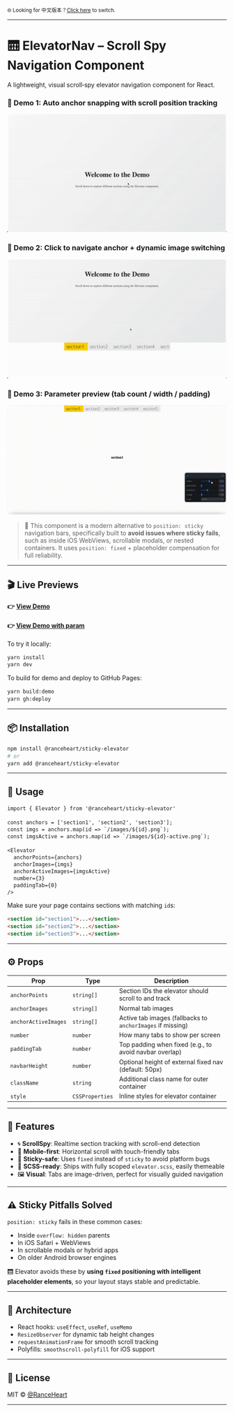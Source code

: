 <sub>🌐 Looking for 中文版本？[Click here](./README.zh-CN.md) to switch.</sub>

---

# 🛗 ElevatorNav – Scroll Spy Navigation Component

A lightweight, visual scroll‑spy elevator navigation component for React.

### 📌 Demo 1: Auto anchor snapping with scroll position tracking
![demo1-auto-flow-position](./assets/demo1-auto-flow-position.gif)

### 📌 Demo 2: Click to navigate anchor + dynamic image switching
![demo2-click-moveto](./assets/demo2-click-moveto.gif)

### 📌 Demo 3: Parameter preview (tab count / width / padding)
![demo3-param](./assets/demo3-param.gif)

> 🧭 This component is a modern alternative to `position: sticky` navigation bars, specifically built to **avoid issues where sticky fails**, such as inside iOS WebViews, scrollable modals, or nested containers. It uses `position: fixed` + placeholder compensation for full reliability.

---

## 🎬 Live Previews

#### 👉 [View Demo](https://ranceheart.github.io/sticky-elevator/)
#### 👉 [View Demo with param](https://ranceheart.github.io/sticky-elevator/?debug=1)

To try it locally:

```bash
yarn install
yarn dev
```

To build for demo and deploy to GitHub Pages:

```bash
yarn build:demo
yarn gh:deploy
```

---

## 📦 Installation

```bash
npm install @ranceheart/sticky-elevator
# or
yarn add @ranceheart/sticky-elevator
```

---

## 🔧 Usage

```tsx
import { Elevator } from '@ranceheart/sticky-elevator'

const anchors = ['section1', 'section2', 'section3'];
const imgs = anchors.map(id => `/images/${id}.png`);
const imgsActive = anchors.map(id => `/images/${id}-active.png`);

<Elevator
  anchorPoints={anchors}
  anchorImages={imgs}
  anchorActiveImages={imgsActive}
  number={3}
  paddingTab={0}
/>
```

Make sure your page contains sections with matching `id`s:

```html
<section id="section1">...</section>
<section id="section2">...</section>
<section id="section3">...</section>
```

---

## ⚙️ Props

| Prop               | Type              | Description                                                 |
|--------------------|-------------------|-------------------------------------------------------------|
| `anchorPoints`     | `string[]`        | Section IDs the elevator should scroll to and track         |
| `anchorImages`     | `string[]`        | Normal tab images                                           |
| `anchorActiveImages` | `string[]`      | Active tab images (fallbacks to `anchorImages` if missing)  |
| `number`           | `number`          | How many tabs to show per screen                            |
| `paddingTab`       | `number`          | Top padding when fixed (e.g., to avoid navbar overlap)      |
| `navbarHeight`     | `number`          | Optional height of external fixed nav (default: 50px)       |
| `className`        | `string`          | Additional class name for outer container                   |
| `style`            | `CSSProperties`   | Inline styles for elevator container                        |

---

## 🧪 Features

- 🌀 **ScrollSpy**: Realtime section tracking with scroll-end detection
- 📱 **Mobile-first**: Horizontal scroll with touch-friendly tabs
- 📌 **Sticky-safe**: Uses `fixed` instead of `sticky` to avoid platform bugs
- 🧵 **SCSS-ready**: Ships with fully scoped `elevator.scss`, easily themeable
- 🖼️ **Visual**: Tabs are image-driven, perfect for visually guided navigation

---

## ⚠️ Sticky Pitfalls Solved

`position: sticky` fails in these common cases:

- Inside `overflow: hidden` parents
- In iOS Safari + WebViews
- In scrollable modals or hybrid apps
- On older Android browser engines

🛗 Elevator avoids these by **using `fixed` positioning with intelligent placeholder elements**, so your layout stays stable and predictable.

---

## 📐 Architecture

- React hooks: `useEffect`, `useRef`, `useMemo`
- `ResizeObserver` for dynamic tab height changes
- `requestAnimationFrame` for smooth scroll tracking
- Polyfills: `smoothscroll-polyfill` for iOS support

---

## 🧱 License

MIT © [@RanceHeart](https://github.com/RanceHeart)

---
